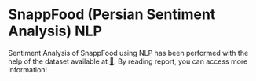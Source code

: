 # SnappFood (Persian Sentiment Analysis) NLP
Sentiment Analysis of SnappFood using NLP has been performed with the help of the dataset available at [🔗](https://www.kaggle.com/datasets/soheiltehranipour/snappfood-persian-sentiment-analysis).
By reading report, you can access more information!
